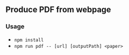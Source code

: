 ## Produce PDF from webpage

### Usage
* `npm install`
* `npm run pdf -- [url] [outputPath] <paper>`
